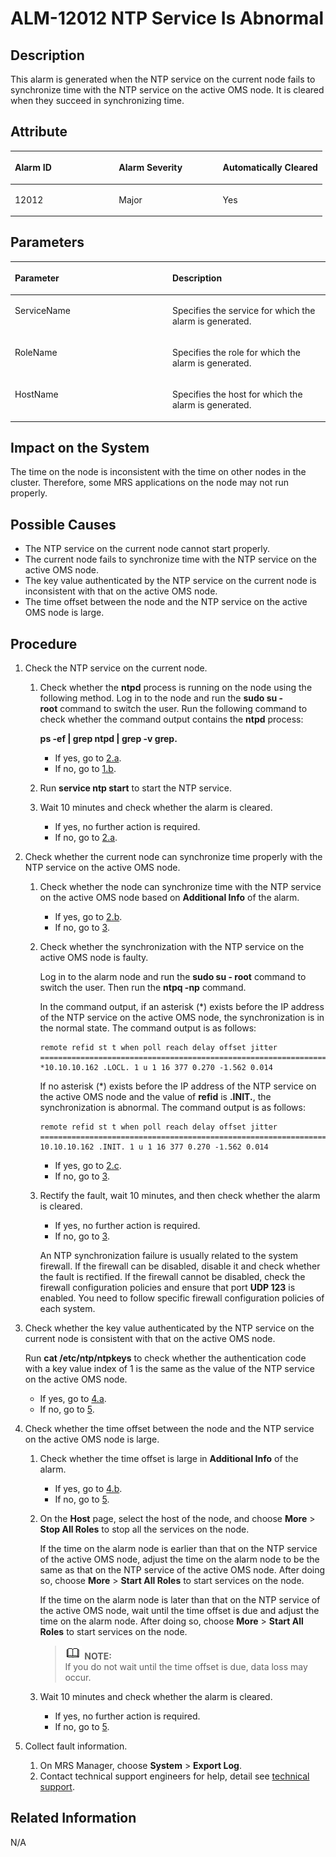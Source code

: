 # ALM-12012 NTP Service Is Abnormal<a name="EN-US_TOPIC_0125375602"></a>

## Description<a name="s85f02e8080d44efaac12ee00b301ef6b"></a>

This alarm is generated when the NTP service on the current node fails to synchronize time with the NTP service on the active OMS node. It is cleared when they succeed in synchronizing time.

## Attribute<a name="s0ba1f2f57d8b442aba45e780f68a33d0"></a>

<a name="tfcd72a4cf9b941059af95232a2316db4"></a>
<table><thead align="left"><tr id="r3f2d162f852142c4816796336bac5558"><th class="cellrowborder" valign="top" width="33.33333333333333%" id="mcps1.1.4.1.1"><p id="en-us_topic_0035461638_p343074211263"><a name="en-us_topic_0035461638_p343074211263"></a><a name="en-us_topic_0035461638_p343074211263"></a><strong id="en-us_topic_0035461638_b575573101263"><a name="en-us_topic_0035461638_b575573101263"></a><a name="en-us_topic_0035461638_b575573101263"></a>Alarm ID</strong></p>
</th>
<th class="cellrowborder" valign="top" width="33.33333333333333%" id="mcps1.1.4.1.2"><p id="en-us_topic_0035461638_p105814441263"><a name="en-us_topic_0035461638_p105814441263"></a><a name="en-us_topic_0035461638_p105814441263"></a><strong id="en-us_topic_0035461638_b52863871263"><a name="en-us_topic_0035461638_b52863871263"></a><a name="en-us_topic_0035461638_b52863871263"></a>Alarm Severity</strong></p>
</th>
<th class="cellrowborder" valign="top" width="33.33333333333333%" id="mcps1.1.4.1.3"><p id="en-us_topic_0035461638_p214780531263"><a name="en-us_topic_0035461638_p214780531263"></a><a name="en-us_topic_0035461638_p214780531263"></a><strong id="en-us_topic_0035461638_b487076501263"><a name="en-us_topic_0035461638_b487076501263"></a><a name="en-us_topic_0035461638_b487076501263"></a>Automatically Cleared</strong></p>
</th>
</tr>
</thead>
<tbody><tr id="r181dcc9600424ec1b122b3d761401f38"><td class="cellrowborder" valign="top" width="33.33333333333333%" headers="mcps1.1.4.1.1 "><p id="en-us_topic_0035461638_p646357441263"><a name="en-us_topic_0035461638_p646357441263"></a><a name="en-us_topic_0035461638_p646357441263"></a>12012</p>
</td>
<td class="cellrowborder" valign="top" width="33.33333333333333%" headers="mcps1.1.4.1.2 "><p id="en-us_topic_0035461638_p298423611263"><a name="en-us_topic_0035461638_p298423611263"></a><a name="en-us_topic_0035461638_p298423611263"></a>Major</p>
</td>
<td class="cellrowborder" valign="top" width="33.33333333333333%" headers="mcps1.1.4.1.3 "><p id="en-us_topic_0035461638_p433034491263"><a name="en-us_topic_0035461638_p433034491263"></a><a name="en-us_topic_0035461638_p433034491263"></a>Yes</p>
</td>
</tr>
</tbody>
</table>

## Parameters<a name="s0662f01fb0964692afd06380558c446c"></a>

<a name="t88b144013a1149dbad386c3b482ad7b1"></a>
<table><thead align="left"><tr id="r6ec98c9311f744848d4ee8060aff4061"><th class="cellrowborder" valign="top" width="50%" id="mcps1.1.3.1.1"><p id="en-us_topic_0035461638_p668658261263"><a name="en-us_topic_0035461638_p668658261263"></a><a name="en-us_topic_0035461638_p668658261263"></a><strong id="aa076d613dcdb4324bf24114c52b05b08"><a name="aa076d613dcdb4324bf24114c52b05b08"></a><a name="aa076d613dcdb4324bf24114c52b05b08"></a>Parameter</strong></p>
</th>
<th class="cellrowborder" valign="top" width="50%" id="mcps1.1.3.1.2"><p id="en-us_topic_0035461638_p146874361263"><a name="en-us_topic_0035461638_p146874361263"></a><a name="en-us_topic_0035461638_p146874361263"></a><strong id="en-us_topic_0035461638_b323493561263"><a name="en-us_topic_0035461638_b323493561263"></a><a name="en-us_topic_0035461638_b323493561263"></a>Description</strong></p>
</th>
</tr>
</thead>
<tbody><tr id="r79ca526dbdab4ccb8af835dbbbb28a75"><td class="cellrowborder" valign="top" width="50%" headers="mcps1.1.3.1.1 "><p id="en-us_topic_0035461638_p356185261263"><a name="en-us_topic_0035461638_p356185261263"></a><a name="en-us_topic_0035461638_p356185261263"></a>ServiceName</p>
</td>
<td class="cellrowborder" valign="top" width="50%" headers="mcps1.1.3.1.2 "><p id="en-us_topic_0035461638_p549782411263"><a name="en-us_topic_0035461638_p549782411263"></a><a name="en-us_topic_0035461638_p549782411263"></a>Specifies the service for which the alarm is generated.</p>
</td>
</tr>
<tr id="r84d9ee5dfdf141dcadf4a09ca8ebf00c"><td class="cellrowborder" valign="top" width="50%" headers="mcps1.1.3.1.1 "><p id="en-us_topic_0035461638_p662404731263"><a name="en-us_topic_0035461638_p662404731263"></a><a name="en-us_topic_0035461638_p662404731263"></a>RoleName</p>
</td>
<td class="cellrowborder" valign="top" width="50%" headers="mcps1.1.3.1.2 "><p id="en-us_topic_0035461638_p365850281263"><a name="en-us_topic_0035461638_p365850281263"></a><a name="en-us_topic_0035461638_p365850281263"></a>Specifies the role for which the alarm is generated.</p>
</td>
</tr>
<tr id="r02e2d5c522dc45b98b4aa954529798c2"><td class="cellrowborder" valign="top" width="50%" headers="mcps1.1.3.1.1 "><p id="en-us_topic_0035461638_p89268291263"><a name="en-us_topic_0035461638_p89268291263"></a><a name="en-us_topic_0035461638_p89268291263"></a>HostName</p>
</td>
<td class="cellrowborder" valign="top" width="50%" headers="mcps1.1.3.1.2 "><p id="en-us_topic_0035461638_p367579931263"><a name="en-us_topic_0035461638_p367579931263"></a><a name="en-us_topic_0035461638_p367579931263"></a>Specifies the host for which the alarm is generated.</p>
</td>
</tr>
</tbody>
</table>

## Impact on the System<a name="sd445bf34a04b4e5fa1cf8a7553180e01"></a>

The time on the node is inconsistent with the time on other nodes in the cluster. Therefore, some MRS applications on the node may not run properly.

## Possible Causes<a name="s3883d9fdd4644d27a651b7b7d10c780b"></a>

-   The NTP service on the current node cannot start properly.
-   The current node fails to synchronize time with the NTP service on the active OMS node.
-   The key value authenticated by the NTP service on the current node is inconsistent with that on the active OMS node.
-   The time offset between the node and the NTP service on the active OMS node is large.

## Procedure<a name="sfbdf110a8e9442fca1366f963a8cfdc3"></a>

1.  Check the NTP service on the current node.
    1.  Check whether the  **ntpd** process is running on the node using the following method. Log in to the node and run the **sudo su - root** command to switch the user. Run the following command to check whether the command output contains the **ntpd**  process:

        **ps -ef | grep ntpd | grep -v grep.**

        -   If yes, go to  [2.a](#l9359e283092f411babb2f3f0568b60ad).
        -   If no, go to  [1.b](#la0306044e53b40f6a9d6034e6b9a8f16).

    2.  <a name="la0306044e53b40f6a9d6034e6b9a8f16"></a>Run  **service ntp start**  to start the NTP service.
    3.  Wait 10 minutes and check whether the alarm is cleared.
        -   If yes, no further action is required.
        -   If no, go to  [2.a](#l9359e283092f411babb2f3f0568b60ad).

2.  Check whether the current node can synchronize time properly with the NTP service on the active OMS node.
    1.  <a name="l9359e283092f411babb2f3f0568b60ad"></a>Check whether the node can synchronize time with the NTP service on the active OMS node based on  **Additional Info**  of the alarm.
        -   If yes, go to  [2.b](#l2dc21779eee0455491aab7ddecef6c6d).
        -   If no, go to  [3](#leb527bbacda549838f549d7e3b68ba66).

    2.  <a name="l2dc21779eee0455491aab7ddecef6c6d"></a>Check whether the synchronization with the NTP service on the active OMS node is faulty.

        Log in to the alarm node and run the  **sudo su - root** command to switch the user. Then run the **ntpq -np**  command.

        In the command output, if an asterisk \(\*\) exists before the IP address of the NTP service on the active OMS node, the synchronization is in the normal state. The command output is as follows:

        ```
        remote refid st t when poll reach delay offset jitter ============================================================================== *10.10.10.162 .LOCL. 1 u 1 16 377 0.270 -1.562 0.014
        ```

        If no asterisk \(\*\) exists before the IP address of the NTP service on the active OMS node and the value of  **refid** is **.INIT.**, the synchronization is abnormal. The command output is as follows:

        ```
        remote refid st t when poll reach delay offset jitter ============================================================================== 10.10.10.162 .INIT. 1 u 1 16 377 0.270 -1.562 0.014
        ```

        -   If yes, go to  [2.c](#l18458def85f447a99c388e3a2d3d6bae).
        -   If no, go to  [3](#leb527bbacda549838f549d7e3b68ba66).

    3.  <a name="l18458def85f447a99c388e3a2d3d6bae"></a>Rectify the fault, wait 10 minutes, and then check whether the alarm is cleared.

        -   If yes, no further action is required.
        -   If no, go to  [3](#leb527bbacda549838f549d7e3b68ba66).

        An NTP synchronization failure is usually related to the system firewall. If the firewall can be disabled, disable it and check whether the fault is rectified. If the firewall cannot be disabled, check the firewall configuration policies and ensure that port  **UDP 123**  is enabled. You need to follow specific firewall configuration policies of each system.

3.  <a name="leb527bbacda549838f549d7e3b68ba66"></a>Check whether the key value authenticated by the NTP service on the current node is consistent with that on the active OMS node.

    Run  **cat /etc/ntp/ntpkeys**  to check whether the authentication code with a key value index of 1 is the same as the value of the NTP service on the active OMS node.

    -   If yes, go to  [4.a](#l9644419ea5e94f71a52c97e588835dd7).
    -   If no, go to  [5](#l0c59667bcd894d80ba2170db93a772e4).

4.  Check whether the time offset between the node and the NTP service on the active OMS node is large.
    1.  <a name="l9644419ea5e94f71a52c97e588835dd7"></a>Check whether the time offset is large in  **Additional Info**  of the alarm.
        -   If yes, go to  [4.b](#lab4ad9a736884029ae9ae3d679d2aef6).
        -   If no, go to  [5](#l0c59667bcd894d80ba2170db93a772e4).

    2.  <a name="lab4ad9a736884029ae9ae3d679d2aef6"></a>On the  **Host** page, select the host of the node, and choose **More**  \>  **Stop All Roles**  to stop all the services on the node.

        If the time on the alarm node is earlier than that on the NTP service of the active OMS node, adjust the time on the alarm node to be the same as that on the NTP service of the active OMS node. After doing so, choose  **More**  \>  **Start All Roles**  to start services on the node.

        If the time on the alarm node is later than that on the NTP service of the active OMS node, wait until the time offset is due and adjust the time on the alarm node. After doing so, choose  **More**  \>  **Start All Roles**  to start services on the node.

        >![](public_sys-resources/icon-note.gif) **NOTE:**   
        >If you do not wait until the time offset is due, data loss may occur.  

    3.  Wait 10 minutes and check whether the alarm is cleared.
        -   If yes, no further action is required.
        -   If no, go to  [5](#l0c59667bcd894d80ba2170db93a772e4).

5.  <a name="l0c59667bcd894d80ba2170db93a772e4"></a>Collect fault information.
    1.  On MRS Manager, choose  **System**  \>  **Export Log**.
    2.  Contact technical support engineers for help, detail see  [technical support](https://docs.otc.t-systems.com/en-us/public/learnmore.html).


## **Related Information**<a name="sa755b5a349a84813a4e7c444ad242ff2"></a>

N/A

